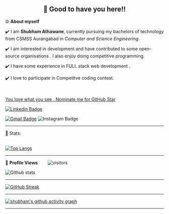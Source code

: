 <!-- README FILE CODE -->



<!-- WAKING HAND WITH GOOD TO HAVE YOU TEXT-->
<h2 align=center>👋 Good to have you here!!</h2>


<!--ABOUT ME CODE-->
☮ **About myself**<br>

✔️ I am **Shubham Athawane**, currently pursuing my bachelors of technology from CSMSS Aurangabad in *Computer and Science Engineering*. <br>

✔️ I am interested in development and have contributed to some open-source organisations . I also enjoy doing competitive programming. <br>

✔️ I have some experience in FULL stack web development .<br>

✔️ I love to participate in Competitve coding contest. <br>

<br>


<!--NOMINATION FOR STAR GIT LINK CODE-->
<a href="https://stars.github.com/nominate/">You love what you see , Nominate me for GitHub Star </a>


<!-- SOCAIL MEDIA HANDLES -->
[![Linkedin Badge](https://img.shields.io/badge/-linkedIn-blue?style=flat-square&logo=Linkedin&logoColor=white&link=https://www.linkedin.com/in/shubhamathawane/)](https://www.linkedin.com/in/shubhamathawane/)

[![Gmail Badge](https://img.shields.io/badge/-Gmail-c14438?style=flat-square&logo=Gmail&logoColor=white&link=mailto:ritikumariupadhyay24@gmail.com)](mailto:shubhamathawane02@gmail.com)
![Instagram Badge](https://img.shields.io/badge/Instagram-E4405F?style=for-the-badge&logo=instagram&logoColor=white&link=https://www.instagram.com/shubhalex/)

---

<!-- STATISTICS ABOUT PROFILE -->

 📶 Stats:<br><br>
 
 
<!--  TOP LANGUAGES STATISTICS -->
 [![Top Langs](https://github-readme-stats.vercel.app/api/top-langs/?username=shubhamathawane&theme=dark&layout=compact&align=right&width=40%)](https://github.com/shubhamathawane/)
 
 ---
 
<!--  PROFILES VIEWS -->
🌱 **Profile Views**&nbsp;&nbsp;&nbsp;&nbsp;&nbsp;&nbsp;&nbsp;
![visitors](https://profile-counter.glitch.me/shubhamathawane/count.svg?align=center)


<!-- GITHUB STATISTICS -->
 ![Github stats](https://github-readme-stats.vercel.app/api?username=shubhamathawane)  
 
 
 <hr>
 
<!--  CONTRIBUTION AND STREAK BLOCK -->
 [![GitHub Streak](https://github-readme-streak-stats.herokuapp.com/?user=shubhamathawane&currStreakNum=2FD3EB&fire=pink&sideLabels=F00&theme=nightowl)](https://git.io/streak-stats)       
         

---
 
<!-- ACTIVITY GRAPH TRACKER -->
[![shubham's github activity graph](https://activity-graph.herokuapp.com/graph?username=shubhamathawane&theme=react-dark)](https://github.com/shubhamathawane/github-readme-activity-graph)

  

---
  </code>
</p>


<!-- ![My github stats](https://github-readme-stats.vercel.app/api?username=riti2409&show_icons=true&title_color=fff&icon_color=79ff97&text_color=9f9f9f&bg_color=151515&count_private=true&width=40%&align=left) 
<center><img src="https://logimp.files.wordpress.com/2019/01/viral-p-1.gif?w=736&zoom=2" align="right" width="30%"></center>




 -->
